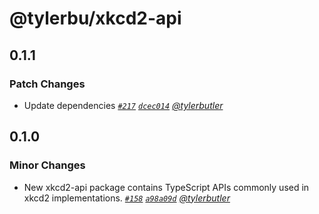 # @tylerbu/xkcd2-api

## 0.1.1

### Patch Changes

- Update dependencies _[`#217`](https://github.com/tylerbutler/tools-monorepo/pull/217) [`dcec014`](https://github.com/tylerbutler/tools-monorepo/commit/dcec014dfb70e5804a7535b5b8b9a3406f3e623d) [@tylerbutler](https://github.com/tylerbutler)_

## 0.1.0

### Minor Changes

- New xkcd2-api package contains TypeScript APIs commonly used in xkcd2 implementations. _[`#158`](https://github.com/tylerbutler/tools-monorepo/pull/158) [`a98a09d`](https://github.com/tylerbutler/tools-monorepo/commit/a98a09ddafc8345fcb8cdd022dd4f5d44f4eca18) [@tylerbutler](https://github.com/tylerbutler)_
